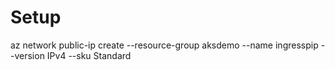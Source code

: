 # Setup

az network public-ip create --resource-group aksdemo --name ingresspip --version IPv4 --sku Standard